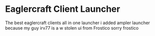 # Eaglercraft Client Launcher
The best eaglercraft clients all in one launcher
i added ampler launcher because my guy irv77 is a w 
stolen ui from Frostico
sorry frostico
